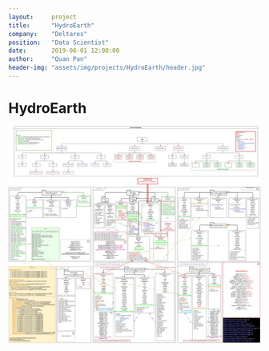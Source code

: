 ```yaml
---
layout:     project
title:      "HydroEarth"
company:    "Deltares"
position:   "Data Scientist"
date:       2019-06-01 12:00:00
author:     "Quan Pan"
header-img: "assets/img/projects/HydroEarth/header.jpg"
---
```


# [](#header-1)HydroEarth

![](/assets/img/projects/HydroEarth/architecture.jpg)
